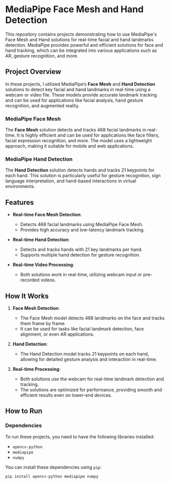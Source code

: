 # MediaPipe Face Mesh and Hand Detection

This repository contains projects demonstrating how to use MediaPipe's Face Mesh and Hand solutions for real-time facial and hand landmarks detection. MediaPipe provides powerful and efficient solutions for face and hand tracking, which can be integrated into various applications such as AR, gesture recognition, and more.

## Project Overview

In these projects, I utilized MediaPipe’s **Face Mesh** and **Hand Detection** solutions to detect key facial and hand landmarks in real-time using a webcam or video file. These models provide accurate landmark tracking and can be used for applications like facial analysis, hand gesture recognition, and augmented reality.

### MediaPipe Face Mesh

The **Face Mesh** solution detects and tracks 468 facial landmarks in real-time. It is highly efficient and can be used for applications like face filters, facial expression recognition, and more. The model uses a lightweight approach, making it suitable for mobile and web applications.

### MediaPipe Hand Detection

The **Hand Detection** solution detects hands and tracks 21 keypoints for each hand. This solution is particularly useful for gesture recognition, sign language interpretation, and hand-based interactions in virtual environments.

## Features

- **Real-time Face Mesh Detection**:
  - Detects 468 facial landmarks using MediaPipe Face Mesh.
  - Provides high accuracy and low-latency landmark tracking.
  
- **Real-time Hand Detection**:
  - Detects and tracks hands with 21 key landmarks per hand.
  - Supports multiple hand detection for gesture recognition.

- **Real-time Video Processing**:
  - Both solutions work in real-time, utilizing webcam input or pre-recorded videos.

## How It Works

1. **Face Mesh Detection**:
   - The Face Mesh model detects 468 landmarks on the face and tracks them frame by frame.
   - It can be used for tasks like facial landmark detection, face alignment, or even AR applications.

2. **Hand Detection**:
   - The Hand Detection model tracks 21 keypoints on each hand, allowing for detailed gesture analysis and interaction in real-time.

3. **Real-time Processing**:
   - Both solutions use the webcam for real-time landmark detection and tracking.
   - The solutions are optimized for performance, providing smooth and efficient results even on lower-end devices.

## How to Run

### Dependencies

To run these projects, you need to have the following libraries installed:
- `opencv-python`
- `mediapipe`
- `numpy`

You can install these dependencies using `pip`:
```bash
pip install opencv-python mediapipe numpy
